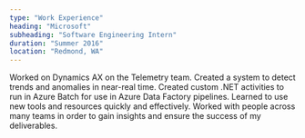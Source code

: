 ```yaml
---
type: "Work Experience"
heading: "Microsoft"
subheading: "Software Engineering Intern"
duration: "Summer 2016"
location: "Redmond, WA"
---
```


Worked on Dynamics AX on the Telemetry team.  Created a system to detect trends and anomalies in near-real time.  Created custom .NET activities to run in Azure Batch for use in Azure Data Factory pipelines.  Learned to use new tools and resources quickly and effectively.  Worked with people across many teams in order to gain insights and ensure the success of my deliverables.  
